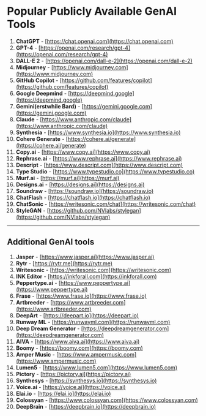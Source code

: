 # Popular Publicly Available GenAI Tools

1. **ChatGPT** - [https://chat.openai.com](https://chat.openai.com)
2. **GPT-4** - [https://openai.com/research/gpt-4](https://openai.com/research/gpt-4)
3. **DALL-E 2** - [https://openai.com/dall-e-2](https://openai.com/dall-e-2)
4. **Midjourney** - [https://www.midjourney.com](https://www.midjourney.com)
5. **GitHub Copilot** - [https://github.com/features/copilot](https://github.com/features/copilot)
6. **Google Deepmind** - [https://deepmind.google](https://deepmind.google)
7. **Gemini(erstwhile Bard)** - [https://gemini.google.com](https://gemini.google.com)
8. **Claude** - [https://www.anthropic.com/claude](https://www.anthropic.com/claude)
9. **Synthesia** - [https://www.synthesia.io](https://www.synthesia.io)
10. **Cohere Generate** - [https://cohere.ai/generate](https://cohere.ai/generate)
11. **Copy.ai** - [https://www.copy.ai](https://www.copy.ai)
12. **Rephrase.ai** - [https://www.rephrase.ai](https://www.rephrase.ai)
13. **Descript** - [https://www.descript.com](https://www.descript.com)
14. **Type Studio** - [https://www.typestudio.co](https://www.typestudio.co)
15. **Murf.ai** - [https://murf.ai](https://murf.ai)
16. **Designs.ai** - [https://designs.ai](https://designs.ai)
17. **Soundraw** - [https://soundraw.io](https://soundraw.io)
18. **ChatFlash** - [https://chatflash.io](https://chatflash.io)
19. **ChatSonic** - [https://writesonic.com/chat](https://writesonic.com/chat)
20. **StyleGAN** - [https://github.com/NVlabs/stylegan](https://github.com/NVlabs/stylegan)

___

## Additional GenAI tools

1. **Jasper** - [https://www.jasper.ai](https://www.jasper.ai)
2. **Rytr** - [https://rytr.me](https://rytr.me)
3. **Writesonic** - [https://writesonic.com](https://writesonic.com)
4. **INK Editor** - [https://inkforall.com](https://inkforall.com)
5. **Peppertype.ai** - [https://www.peppertype.ai](https://www.peppertype.ai)
6. **Frase** - [https://www.frase.io](https://www.frase.io)
7. **Artbreeder** - [https://www.artbreeder.com](https://www.artbreeder.com)
8. **DeepArt** - [https://deepart.io](https://deepart.io)
9. **Runway ML** - [https://runwayml.com](https://runwayml.com)
10. **Deep Dream Generator** - [https://deepdreamgenerator.com](https://deepdreamgenerator.com)
11. **AIVA** - [https://www.aiva.ai](https://www.aiva.ai)
12. **Boomy** - [https://boomy.com](https://boomy.com)
13. **Amper Music** - [https://www.ampermusic.com](https://www.ampermusic.com)
14. **Lumen5** - [https://www.lumen5.com](https://www.lumen5.com)
15. **Pictory** - [https://pictory.ai](https://pictory.ai)
16. **Synthesys** - [https://synthesys.io](https://synthesys.io)
17. **Voice.ai** - [https://voice.ai](https://voice.ai)
18. **Elai.io** - [https://elai.io](https://elai.io)
19. **Colossyan** - [https://www.colossyan.com](https://www.colossyan.com)
20. **DeepBrain** - [https://deepbrain.io](https://deepbrain.io)